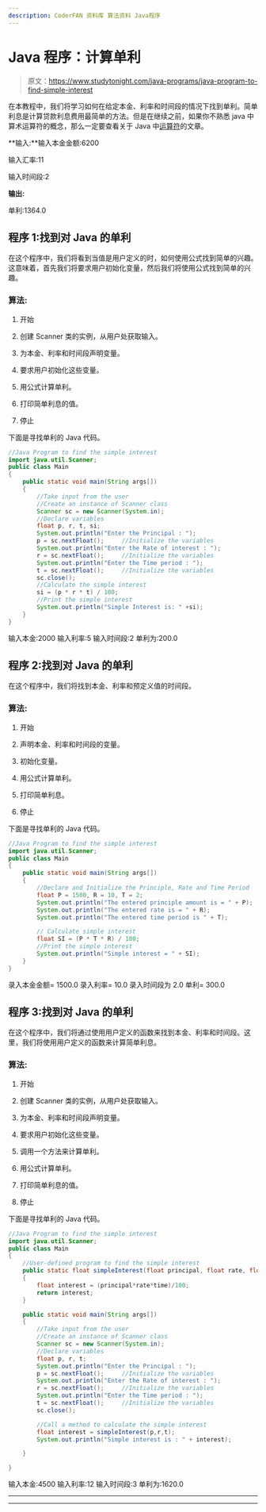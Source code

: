 ```yaml
---
description: CoderFAN 资料库 算法资料 Java程序
---
```


# Java 程序：计算单利

> 原文：<https://www.studytonight.com/java-programs/java-program-to-find-simple-interest>

在本教程中，我们将学习如何在给定本金、利率和时间段的情况下找到单利。简单利息是计算贷款利息费用最简单的方法。但是在继续之前，如果你不熟悉 java 中算术运算符的概念，那么一定要查看关于 Java 中[运算符](https://www.studytonight.com/java/operators-in-java.php)的文章。

**输入:**输入本金金额:6200

输入汇率:11

输入时间段:2

**输出:**

单利:1364.0

## 程序 1:找到对 Java 的单利

在这个程序中，我们将看到当值是用户定义的时，如何使用公式找到简单的兴趣。这意味着，首先我们将要求用户初始化变量，然后我们将使用公式找到简单的兴趣。

### 算法:

1.  开始

2.  创建 Scanner 类的实例，从用户处获取输入。

3.  为本金、利率和时间段声明变量。

4.  要求用户初始化这些变量。

5.  用公式计算单利。

6.  打印简单利息的值。

7.  停止

下面是寻找单利的 Java 代码。

```java
//Java Program to find the simple interest
import java.util.Scanner;
public class Main
{
    public static void main(String args[]) 
    {
        //Take input from the user
        //Create an instance of Scanner class
        Scanner sc = new Scanner(System.in);
        //Declare variables
        float p, r, t, si;
        System.out.println("Enter the Principal : ");
        p = sc.nextFloat();     //Initialize the variables
        System.out.println("Enter the Rate of interest : ");
        r = sc.nextFloat();     //Initialize the variables
        System.out.println("Enter the Time period : ");
        t = sc.nextFloat();     //Initialize the variables
        sc.close();
        //Calculate the simple interest
        si = (p * r * t) / 100;
        //Print the simple interest
        System.out.println("Simple Interest is: " +si);
    }
} 
```

输入本金:2000
输入利率:5
输入时间段:2
单利为:200.0

## 程序 2:找到对 Java 的单利

在这个程序中，我们将找到本金、利率和预定义值的时间段。

### 算法:

1.  开始

2.  声明本金、利率和时间段的变量。

3.  初始化变量。

4.  用公式计算单利。

5.  打印简单利息。

6.  停止

下面是寻找单利的 Java 代码。

```java
//Java Program to find the simple interest
import java.util.Scanner;
public class Main
{
    public static void main(String args[]) 
    {
        //Declare and Initialize the Principle, Rate and Time Period
        float P = 1500, R = 10, T = 2; 
        System.out.println("The entered principle amount is = " + P);
        System.out.println("The entered rate is = " + R);
        System.out.println("The entered time period is " + T);

        // Calculate simple interest 
        float SI = (P * T * R) / 100;
        //Print the simple interest 
        System.out.println("Simple interest = " + SI);  
    }
} 
```

录入本金金额= 1500.0
录入利率= 10.0
录入时间段为 2.0
单利= 300.0

## 程序 3:找到对 Java 的单利

在这个程序中，我们将通过使用用户定义的函数来找到本金、利率和时间段。这里，我们将使用用户定义的函数来计算简单利息。

### 算法:

1.  开始

2.  创建 Scanner 类的实例，从用户处获取输入。

3.  为本金、利率和时间段声明变量。

4.  要求用户初始化这些变量。

5.  调用一个方法来计算单利。

6.  用公式计算单利。

7.  打印简单利息的值。

8.  停止

下面是寻找单利的 Java 代码。

```java
//Java Program to find the simple interest
import java.util.Scanner;
public class Main
{
    //User-defined program to find the simple interest
    public static float simpleInterest(float principal, float rate, float time)
    {
        float interest = (principal*rate*time)/100;
        return interest;
    }

    public static void main(String args[]) 
    {
        //Take input from the user
        //Create an instance of Scanner class
        Scanner sc = new Scanner(System.in);
        //Declare variables
        float p, r, t;
        System.out.println("Enter the Principal : ");
        p = sc.nextFloat();     //Initialize the variables
        System.out.println("Enter the Rate of interest : ");
        r = sc.nextFloat();     //Initialize the variables
        System.out.println("Enter the Time period : ");
        t = sc.nextFloat();     //Initialize the variables
        sc.close();

        //Call a method to calculate the simple interest
        float interest = simpleInterest(p,r,t);
        System.out.println("Simple interest is : " + interest);

    }

} 
```

输入本金:4500
输入利率:12
输入时间段:3
单利为:1620.0

* * *

* * *